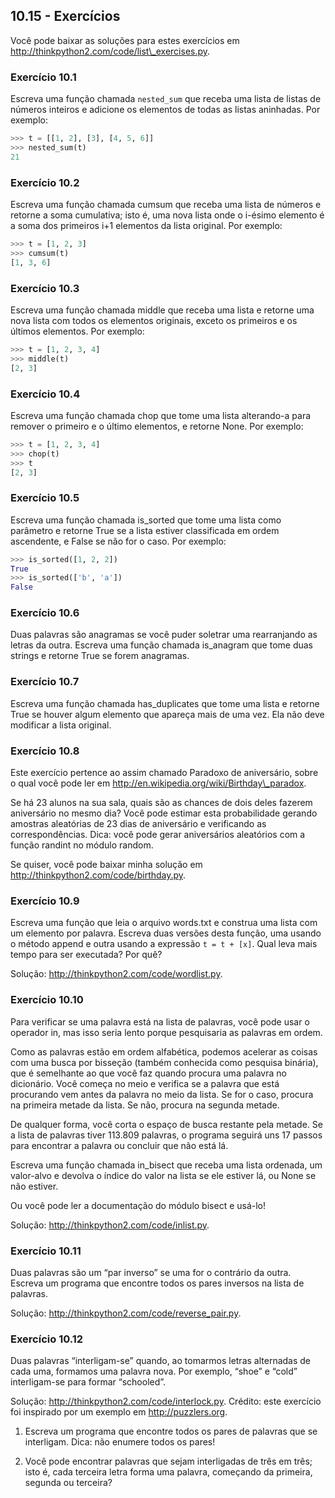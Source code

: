 ## 10.15 - Exercícios

Você pode baixar as soluções para estes exercícios em http://thinkpython2.com/code/list\_exercises.py.

### Exercício 10.1

Escreva uma função chamada `nested_sum` que receba uma lista de listas de números inteiros e adicione os elementos de todas as listas aninhadas. Por exemplo:

```python
>>> t = [[1, 2], [3], [4, 5, 6]]
>>> nested_sum(t)
21
```

### Exercício 10.2

Escreva uma função chamada cumsum que receba uma lista de números e retorne a soma cumulativa; isto é, uma nova lista onde o i-ésimo elemento é a soma dos primeiros i+1 elementos da lista original. Por exemplo:

```python
>>> t = [1, 2, 3]
>>> cumsum(t)
[1, 3, 6]
```

### Exercício 10.3

Escreva uma função chamada middle que receba uma lista e retorne uma nova lista com todos os elementos originais, exceto os primeiros e os últimos elementos. Por exemplo:

```python
>>> t = [1, 2, 3, 4]
>>> middle(t)
[2, 3]
```

### Exercício 10.4

Escreva uma função chamada chop que tome uma lista alterando-a para remover o primeiro e o último elementos, e retorne None. Por exemplo:

```python
>>> t = [1, 2, 3, 4]
>>> chop(t)
>>> t
[2, 3]
```

### Exercício 10.5

Escreva uma função chamada is\_sorted que tome uma lista como parâmetro e retorne True se a lista estiver classificada em ordem ascendente, e False se não for o caso. Por exemplo:

```python
>>> is_sorted([1, 2, 2])
True
>>> is_sorted(['b', 'a'])
False
```

### Exercício 10.6

Duas palavras são anagramas se você puder soletrar uma rearranjando as letras da outra. Escreva uma função chamada is\_anagram que tome duas strings e retorne True se forem anagramas.

### Exercício 10.7

Escreva uma função chamada has\_duplicates que tome uma lista e retorne True se houver algum elemento que apareça mais de uma vez. Ela não deve modificar a lista original.

### Exercício 10.8

Este exercício pertence ao assim chamado Paradoxo de aniversário, sobre o qual você pode ler em http://en.wikipedia.org/wiki/Birthday\_paradox.

Se há 23 alunos na sua sala, quais são as chances de dois deles fazerem aniversário no mesmo dia? Você pode estimar esta probabilidade gerando amostras aleatórias de 23 dias de aniversário e verificando as correspondências. Dica: você pode gerar aniversários aleatórios com a função randint no módulo random.

Se quiser, você pode baixar minha solução em http://thinkpython2.com/code/birthday.py.

### Exercício 10.9

Escreva uma função que leia o arquivo words.txt e construa uma lista com um elemento por palavra. Escreva duas versões desta função, uma usando o método append e outra usando a expressão `t = t + [x]`. Qual leva mais tempo para ser executada? Por quê?

Solução: http://thinkpython2.com/code/wordlist.py.


### Exercício 10.10

Para verificar se uma palavra está na lista de palavras, você pode usar o operador in, mas isso seria lento porque pesquisaria as palavras em ordem.

Como as palavras estão em ordem alfabética, podemos acelerar as coisas com uma busca por bisseção (também conhecida como pesquisa binária), que é semelhante ao que você faz quando procura uma palavra no dicionário. Você começa no meio e verifica se a palavra que está procurando vem antes da palavra no meio da lista. Se for o caso, procura na primeira metade da lista. Se não, procura na segunda metade.

De qualquer forma, você corta o espaço de busca restante pela metade. Se a lista de palavras tiver 113.809 palavras, o programa seguirá uns 17 passos para encontrar a palavra ou concluir que não está lá.

Escreva uma função chamada in\_bisect que receba uma lista ordenada, um valor-alvo e devolva o índice do valor na lista se ele estiver lá, ou None se não estiver.

Ou você pode ler a documentação do módulo bisect e usá-lo!

Solução: http://thinkpython2.com/code/inlist.py.

### Exercício 10.11

Duas palavras são um “par inverso” se uma for o contrário da outra. Escreva um programa que encontre todos os pares inversos na lista de palavras.

Solução: http://thinkpython2.com/code/reverse_pair.py.

### Exercício 10.12

Duas palavras “interligam-se” quando, ao tomarmos letras alternadas de cada uma, formamos uma palavra nova. Por exemplo, “shoe” e “cold” interligam-se para formar “schooled”.

Solução: http://thinkpython2.com/code/interlock.py. Crédito: este exercício foi inspirado por um exemplo em http://puzzlers.org.

1. Escreva um programa que encontre todos os pares de palavras que se interligam. Dica: não enumere todos os pares!

2. Você pode encontrar palavras que sejam interligadas de três em três; isto é, cada terceira letra forma uma palavra, começando da primeira, segunda ou terceira?
